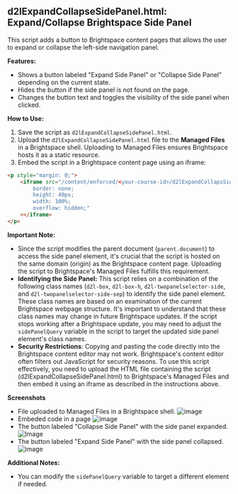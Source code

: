 
## d2lExpandCollapseSidePanel.html: Expand/Collapse Brightspace Side Panel
This script adds a button to Brightspace content pages that allows the user to expand or collapse the left-side navigation panel.

**Features:**
-   Shows a button labeled "Expand Side Panel" or "Collapse Side Panel" depending on the current state.
-   Hides the button if the side panel is not found on the page.
-   Changes the button text and toggles the visibility of the side panel when clicked.

**How to Use:**
1.  Save the script as `d2lExpandCollapseSidePanel.html`.
2.  Upload the `d2lExpandCollapseSidePanel.html` file to the **Managed Files** in a Brightspace shell. Uploading to Managed Files ensures Brightspace hosts it as a static resource.
3.  Embed the script in a Brightspace content page using an iframe:

```html
<p style="margin: 0;">
    <iframe src="/content/enforced/<your-course-id>/d2lExpandCollapsSidePanel.html" style="
        border: none;
        height: 40px;
        width: 100%;
        overflow: hidden;"
    ></iframe>
</p>
```

**Important Note:**
-   Since the script modifies the parent document (`parent.document`) to access the side panel element, it's crucial that the script is hosted on the same domain (origin) as the Brightspace content page. Uploading the script to Brightspace's Managed Files fulfills this requirement.
-   **Identifying the Side Panel:** This script relies on a combination of the following class names (`d2l-box`,  `d2l-box-h`,  `d2l-twopanelselector-side`, and `d2l-twopanelselector-side-sep`) to identify the side panel element. These class names are based on an examination of the current Brightspace webpage structure. It's important to understand that these class names may change in future Brightspace updates. If the script stops working after a Brightspace update, you may need to adjust the `sidePanelQuery` variable in the script to target the updated side panel element's class names.
-   **Security Restrictions**: Copying and pasting the code directly into the Brightspace content editor may not work. Brightspace's content editor often filters out JavaScript for security reasons. To use this script effectively, you need to upload the HTML file containing the script (d2lExpandCollapseSidePanel.html) to Brightspace's Managed Files and then embed it using an iframe as described in the instructions above.

**Screenshots**
-   File uploaded to Managed Files in a Brightspace shell.
![image](https://github.com/qiaoli116/brightspace-scripts/assets/26584180/63250ccd-9f14-462c-96f3-4e3d671030c4)
-   Embeded code in a page
![image](https://github.com/qiaoli116/brightspace-scripts/assets/26584180/68cfdb28-92c9-4298-b778-e07c4f330239)
-   The button labeled "Collapse Side Panel" with the side panel expanded.
![Image](https://github.com/qiaoli116/brightspace-scripts/assets/26584180/d3b9f349-0f50-4834-9216-4956ee2653a4)
-   The button labeled "Expand Side Panel" with the side panel collapsed.
![image](https://github.com/qiaoli116/brightspace-scripts/assets/26584180/2a0647c3-6386-4728-a01c-8fb385822da7)

**Additional Notes:**
-   You can modify the `sidePanelQuery` variable to target a different element if needed.
